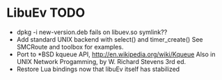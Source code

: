 LibuEv TODO
===========

* dpkg -i new-version.deb fails on libuev.so symlink??
* Add standard UNIX backend with select() and timer_create()
  See SMCRoute and toolbox for examples.
* Port to *BSD kqueue API, http://en.wikipedia.org/wiki/Kqueue
  Also in UNIX Network Progamming, by W. Richard Stevens 3rd ed.
* Restore Lua bindings now that libuEv itself has stabilized

